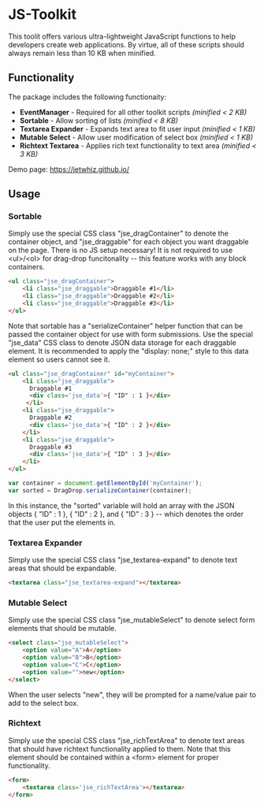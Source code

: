 # JS-Toolkit
This toolit offers various ultra-lightweight JavaScript functions to help developers create web applications.  By virtue, all of these scripts should always remain less than 10 KB when minified.  


## Functionality

The package includes the following functionaity: 

* **EventManager** - Required for all other toolkit scripts *(minified < 2 KB)* 
* **Sortable** - Allow sorting of lists *(minified < 8 KB)* 
* **Textarea Expander** - Expands text area to fit user input *(minified < 1 KB)* 
* **Mutable Select** - Allow user modification of select box *(minified < 1 KB)* 
* **Richtext Textarea** - Applies rich text functionality to text area *(minified < 3 KB)* 

Demo page: https://jetwhiz.github.io/


## Usage

### Sortable

Simply use the special CSS class "jse_dragContainer" to denote the container object, and "jse_draggable" for each object you want draggable on the page.  There is no JS setup necessary!  It is not required to use &lt;ul>/&lt;ol> for drag-drop funcitonality -- this feature works with any block containers. 

```html
<ul class="jse_dragContainer">
	<li class="jse_draggable">Draggable #1</li>
	<li class="jse_draggable">Draggable #2</li>
	<li class="jse_draggable">Draggable #3</li>
</ul>
```

Note that sortable has a "serializeContainer" helper function that can be passed the container object for use with form submissions.  Use the special "jse_data" CSS class to denote JSON data storage for each draggable element.  It is recommended to apply the "display: none;" style to this data element so users cannot see it. 

```html
<ul class="jse_dragContainer" id="myContainer">
	<li class="jse_draggable">
	  Draggable #1
	  <div class='jse_data'>{ "ID" : 1 }</div>
	 </li>
	<li class="jse_draggable">
	  Draggable #2
	  <div class='jse_data'>{ "ID" : 2 }</div>
	</li>
	<li class="jse_draggable">
	  Draggable #3
	  <div class='jse_data'>{ "ID" : 3 }</div>
	</li>
</ul>
```

```js
var container = document.getElementById('myContainer');
var sorted = DragDrop.serializeContainer(container);
```

In this instance, the "sorted" variable will hold an array with the JSON objects { "ID" : 1 }, { "ID" : 2 }, and { "ID" : 3 } -- which denotes the order that the user put the elements in. 


### Textarea Expander

Simply use the special CSS class "jse_textarea-expand" to denote text areas that should be expandable. 

```html
<textarea class="jse_textarea-expand"></textarea>
```

### Mutable Select

Simply use the special CSS class "jse_mutableSelect" to denote select form elements that should be mutable. 

```html
<select class="jse_mutableSelect">
	<option value="A">A</option>
	<option value="B">B</option>
	<option value="C">C</option>
	<option value="">new</option>
</select>
```

When the user selects "new", they will be prompted for a name/value pair to add to the select box. 

### Richtext

Simply use the special CSS class "jse_richTextArea" to denote text areas that should have richtext functionality applied to them.  Note that this element should be contained within a &lt;form> element for proper functionality.  

```html
<form>
	<textarea class='jse_richTextArea'></textarea>
</form>
```
